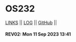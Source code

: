 # OS232

[LINKS](links.md) || [LOG](TXT/mylog.txt) || [GitHub](https://github.com/fadhilmuh/os232/) ||

#### REV02: Mon 11 Sep 2023 13:41
